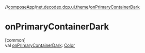 //[composeApp](../../index.md)/[net.decodex.dcp.ui.theme](index.md)/[onPrimaryContainerDark](on-primary-container-dark.md)

# onPrimaryContainerDark

[common]\
val [onPrimaryContainerDark](on-primary-container-dark.md): [Color](https://developer.android.com/reference/kotlin/androidx/compose/ui/graphics/Color.html)

